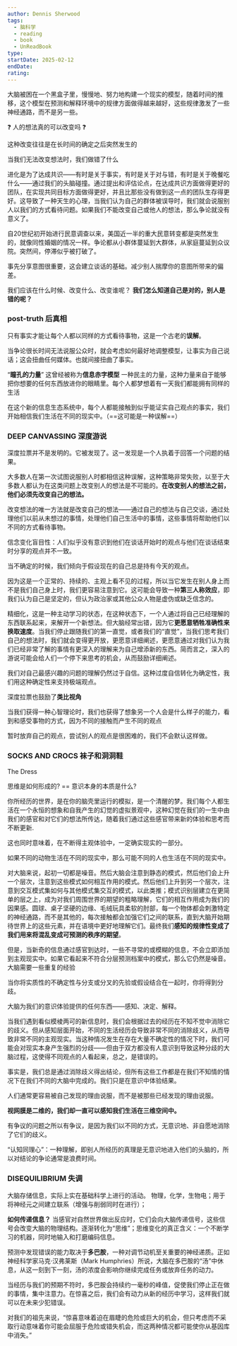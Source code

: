 ```yaml
---
author: Dennis Sherwood
tags:
  - 脑科学
  - reading
  - book
  - UnReadBook
type: 
startDate: 2025-02-12
endDate: 
rating: 
---
```


大脑被困在一个黑盒子里，慢慢地、努力地构建一个现实的模型，随着时间的推移，这个模型在预测和解释环境中的规律方面做得越来越好，这些规律激发了一些神经通路，而不是另一些。


❓ 人的想法真的可以改变吗 ❓ 

这种改变往往是在长时间的确定之后突然发生的

当我们无法改变想法时，我们做错了什么


进化是为了达成共识——有时是关于事实，有时是关于对与错，有时是关于晚餐吃什么——通过我们的头脑碰撞。通过提出和评估论点，在达成共识方面做得更好的团队，在实现共同目标方面做得更好，并且比那些没有做到这一点的团队生存得更好。这导致了一种天生的心理，当我们认为自己的群体被误导时，我们就会说服别人以我们的方式看待问题。如果我们不能改变自己或他人的想法，那么争论就没有意义了。

自20世纪初开始进行民意调查以来，美国近一半的重大民意转变都是突然发生的，就像同性婚姻的情况一样。争论都从小群体蔓延到大群体，从家庭蔓延到众议院。突然间，停滞似乎被打破了。


事先分享意图很重要，这会建立谈话的基础。减少别人揣摩你的意图所带来的偏差。

我们应该在什么时候、改变什么、改变谁呢？
**我们怎么知道自己是对的，别人是错的呢？**


### post-truth 后真相

只有事实才能让每个人都以同样的方式看待事物，这是一个古老的**误解**。

当争论很长时间无法说服公众时，就会考虑如何最好地调整模型，让事实为自己说话；这会扭曲任何媒体。也就间接扭曲了事实。

“**瞳孔的力量**”  这曾经被称为**信息赤字模型**
一种民主的力量，这种力量来自于能够把你想要的任何东西放进你的眼睛里。每个人都梦想着有一天我们都能拥有同样的生活


在这个新的信息生态系统中，每个人都能接触到似乎能证实自己观点的事实，我们开始相信我们生活在不同的现实中。（==这可能是一种误解==）


### DEEP CANVASSING 深度游说

深度拉票并不是发明的。它被发现了。这一发现是一个人执着于回答一个问题的结果。

大多数人在第一次试图说服别人时都相信这种误解，这种策略非常失败，以至于大多数人都认为在这类问题上改变别人的想法是不可能的。**在改变别人的想法之前，他们必须先改变自己的想法。**

改变想法的唯一方法就是改变自己的想法——通过自己的想法与自己交谈，通过处理他们以前从未想过的事情，处理他们自己生活中的事情，这些事情将帮助他们以不同的方式看待事物。


信念变化盲目性：人们似乎没有意识到他们在谈话开始时的观点与他们在谈话结束时分享的观点并不一致。


当不确定的时候，我们倾向于假设现在的自己总是持有今天的观点。

因为这是一个正常的、持续的、主观上看不见的过程，所以当它发生在别人身上而不是我们自己身上时，我们更容易注意到它。这可能会导致一种**第三人称效应**，即我们认为自己是坚定的，但认为政治家或其他公众人物是虚伪或缺乏信念的。

精细化，这是一种主动学习的状态，在这种状态下，一个人通过将自己已经理解的东西联系起来，来解开一个新想法。但大脑经常出错，因为它**更愿意牺牲准确性来换取速度**。当我们停止跟随我们的第一直觉，或者我们的“直觉”，当我们思考我们自己的想法时，我们就会变得更开放，更愿意详细阐述，更愿意通过对我们认为我们已经非常了解的事情有更深入的理解来为自己增添新的东西。简而言之，深入的游说可能会给人们一个停下来思考的机会，从而鼓励详细阐述。

我们对自己最感兴趣的问题的理解仍然过于自信。这种过度自信转化为确定性，我们用这种确定性来支持极端观点。

深度拉票也鼓励了**类比视角**

当我们获得一种心智理论时，我们也获得了想象另一个人会是什么样子的能力，看到和感受事物的方式，因为不同的接触而产生不同的观点


暂时放弃自己的观点，尝试别人的观点是很困难的，我们不会默认这样做。


### SOCKS AND CROCS  袜子和洞洞鞋

The Dress

思维是如何形成的?  == 意识本身的本质是什么?

你所经历的世界，是在你的脑壳里运行的模拟，是一个清醒的梦。我们每个人都生活在一个永恒的想象和自我产生的幻觉的虚拟景观中，这种幻觉在我们的一生中由我们的感官和对它们的想法所传达，随着我们通过这些感官带来新的体验和思考而不断更新.

这也同时意味着，在不断得主观体验中，一定确实现实的一部分。

如果不同的动物生活在不同的现实中，那么可能不同的人也生活在不同的现实中。

对大脑来说，起初一切都是噪音。然后大脑会注意到静态的模式，然后他们会上升一个层次，注意到这些模式如何相互作用的模式。然后他们上升到另一个层次，注意到交互模式集如何与其他模式集交互的模式，以此类推；模式识别层建立在更简单的层之上，成为对我们周围世界的期望的粗略理解，它们的相互作用成为我们的因果感。圆球、桌子坚硬的边缘、毛绒玩具柔软的肘部，每一个物体都会刺激特定的神经通路，而不是其他的，每次接触都会加强它们之间的联系，直到大脑开始期待世界上的这些元素，并在语境中更好地理解它们。最终我们**感知的规律性变成了我们用来将混乱变成可预测的秩序的期望**。

但是，当新奇的信息通过感官到达时，一些不寻常的或模糊的信息，不会立即添加到主观现实中。如果它看起来不符合分层预测档案中的模式，那么它仍然是噪音。大脑需要一些重复的经验


当你将实质性的不确定性与分支或分叉的先验或假设结合在一起时，你将得到分歧。

大脑为我们的意识体验提供的任何东西——感知、决定、解释。


当我们遇到看似模棱两可的新信息时，我们会根据过去的经历在不知不觉中消除它的歧义。但从感知层面开始，不同的生活经历会导致非常不同的消除歧义，从而导致非常不同的主观现实。当这种情况发生在存在大量不确定性的情况下时，我们可能会对现实本身产生强烈的分歧——但由于双方都没有人意识到导致这种分歧的大脑过程，这使得不同观点的人看起来，总之，是错误的。


事实是，我们总是通过消除歧义得出结论，但所有这些工作都是在我们不知情的情况下在我们不同的大脑中完成的。我们只是在意识中体验结果。

人们通常更容易被自己发现的理由说服，而不是被那些已经发现的理由说服。

**视网膜是二维的，我们却一直可以感知我们生活在三维空间中。**

有争议的问题之所以有争议，是因为我们以不同的方式，无意识地、非自愿地消除了它们的歧义。

“认知同理心”：一种理解，即别人所经历的真理是无意识地进入他们的头脑的，所以对结论的争论通常是浪费时间。


### DISEQUILIBRIUM 失调

大脑存储信息，实际上实在基础科学上进行的活动。 物理，化学，生物电；用于将神经元之间建立联系（增强与削弱同时在进行）；

**如何传递信息？** 
当感官对自然世界做出反应时，它们会向大脑传递信号，这些信号会改变大脑的物理结构。逐渐转化为“思维”；思维变化的真正含义：一个不断学习的机器，同时地输入和打磨编码信息。


预测中发现错误的能力取决于**多巴胺**，一种对调节动机至关重要的神经递质。正如神经科学家马克·汉弗莱斯（Mark Humphries）所说，大脑在多巴胺的“汤”中休息，从这一刻到下一刻，汤的浓度会影响你继续完成任务或放弃任务的动力。

当经历与我们的预期不符时，多巴胺会持续约一毫秒的峰值，促使我们停止正在做的事情，集中注意力。在惊喜之后，我们会有动力从新的经历中学习，这样我们就可以在未来少犯错误。

对我们的祖先来说，“惊喜意味着迫在眉睫的危险或巨大的机会，但只考虑而不采取行动意味着你可能会屈服于危险或错失机会，而这两种情况都可能使你从基因库中消失。”


















